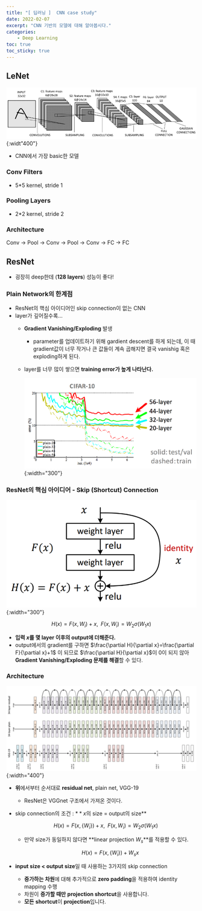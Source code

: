 ```yaml
---
title: "[ 딥러닝 ]  CNN case study"
date: 2022-02-07
excerpt: "CNN 기반의 모델에 대해 알아봅시다."
categories: 
    - Deep Learning
toc: true
toc_sticky: true
---
```



## LeNet

![6.png](/assets/images/posts/deep_learning/cnn/6.png){:widt"400"}

- CNN에서 가장 basic한 모델

### Conv Filters

- 5*5 kernel, stride 1

### Pooling Layers

- 2*2 kernel,  stride 2

### Architecture

Conv → Pool → Conv → Pool → Conv → FC → FC

                                                         

## ResNet

- 굉장히 deep한데 (**128 layers**) 성능이 좋다!

### Plain Network의 한계점

- ResNet의 핵심 아이디어인 skip connection이 없는 CNN
- layer가 깊어질수록...
    - **Gradient Vanishing/Exploding** 발생
        - parameter를 업데이트하기 위해 gardient descent를 하게 되는데, 이 때 gradient값이 너무 작거나 큰 값들이 계속 곱해지면 결국 vanishig 혹은 exploding하게 된다.
    - layer를 너무 많이 쌓으면 **training error가 높게 나타난다.**
        
        ![7.png](/assets/images/posts/deep_learning/cnn/7.png){:width="300"}
        

### ResNet의 핵심 아이디어 - Skip (Shortcut) Connection

![8.png](/assets/images/posts/deep_learning/cnn/8.png){:width="300"}

$$
H(x)=F(x,{W_i})+x,\,\,\, F(x,{W_i})=W_2\sigma(W_1x)
$$

- **입력 $x$를 몇 layer 이후의 output에 더해준다.**
- output에서의 gradient를 구하면 $\frac{\partial H}{\partial x}=\frac{\partial F}{\partial x}+1$ 이 되므로 $\frac{\partial H}{\partial x}$이 0이 되지 않아 **Gradient Vanishing/Exploding 문제를 해결**할 수 있다.

### Architecture

![9.png](/assets/images/posts/deep_learning/cnn/9.png){:width="400"}

- **위**에서부터 순서대로 **residual net**, plain net, VGG-19
    - ResNet은 VGGnet 구조에서 가져온 것이다.
- skip connection의 조건 : $**x$의 size = output의 size**
    
    $$
    H(x)=F(x,\{W_i\})+x,\,\,\, F(x,{W_i})=W_2\sigma(W_1x)
    $$
    
    - 만약 size가 동일하지 않다면 **linear projection $W_s$**를 적용할 수 있다.
        
        $$
        H(x)=F(x,\{W_i\})+W_s x
        $$
        
- **input size < output size**일 때 사용하는 3가지의 skip connection
    - **증가하는 차원**에 대해 추가적으로 **zero padding**을 적용하여 identity mapping 수행
    - 차원이 **증가할 때만** **projection shortcut**을 사용합니다.
    - **모든** **shortcut**이 **projection**입니다.
